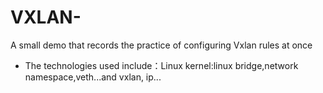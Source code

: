 # VXLAN-
A small demo that records the practice of configuring Vxlan rules at once
- The technologies used include：Linux kernel:linux bridge,network namespace,veth...and vxlan, ip... 
